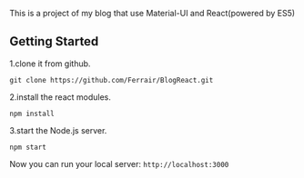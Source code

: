 This is a project of my blog that use Material-UI and React(powered by ES5)

## Getting Started
1.clone it from github.
```
git clone https://github.com/Ferrair/BlogReact.git
```
2.install the react modules.
```
npm install
```
3.start the Node.js server.
```
npm start
```
Now you can run your local server: `http://localhost:3000`